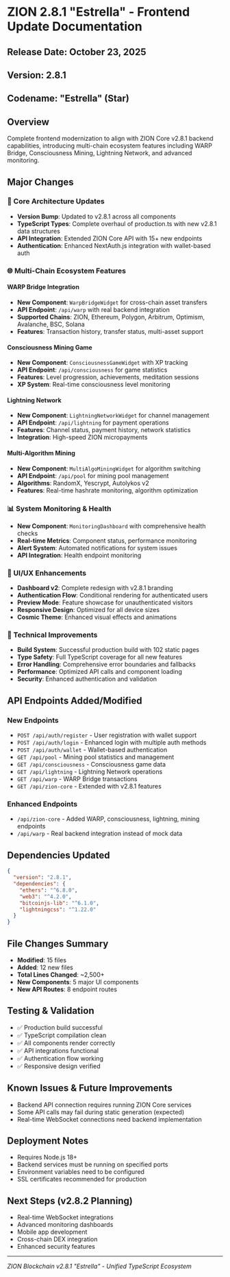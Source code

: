 # ZION 2.8.1 "Estrella" - Frontend Update Documentation

## Release Date: October 23, 2025
## Version: 2.8.1
## Codename: "Estrella" (Star)

## Overview
Complete frontend modernization to align with ZION Core v2.8.1 backend capabilities, introducing multi-chain ecosystem features including WARP Bridge, Consciousness Mining, Lightning Network, and advanced monitoring.

## Major Changes

### 🚀 Core Architecture Updates
- **Version Bump**: Updated to v2.8.1 across all components
- **TypeScript Types**: Complete overhaul of production.ts with new v2.8.1 data structures
- **API Integration**: Extended ZION Core API with 15+ new endpoints
- **Authentication**: Enhanced NextAuth.js integration with wallet-based auth

### 🌐 Multi-Chain Ecosystem Features

#### WARP Bridge Integration
- **New Component**: `WarpBridgeWidget` for cross-chain asset transfers
- **API Endpoint**: `/api/warp` with real backend integration
- **Supported Chains**: ZION, Ethereum, Polygon, Arbitrum, Optimism, Avalanche, BSC, Solana
- **Features**: Transaction history, transfer status, multi-asset support

#### Consciousness Mining Game
- **New Component**: `ConsciousnessGameWidget` with XP tracking
- **API Endpoint**: `/api/consciousness` for game statistics
- **Features**: Level progression, achievements, meditation sessions
- **XP System**: Real-time consciousness level monitoring

#### Lightning Network
- **New Component**: `LightningNetworkWidget` for channel management
- **API Endpoint**: `/api/lightning` for payment operations
- **Features**: Channel status, payment history, network statistics
- **Integration**: High-speed ZION micropayments

#### Multi-Algorithm Mining
- **New Component**: `MultiAlgoMiningWidget` for algorithm switching
- **API Endpoint**: `/api/pool` for mining pool management
- **Algorithms**: RandomX, Yescrypt, Autolykos v2
- **Features**: Real-time hashrate monitoring, algorithm optimization

### 📊 System Monitoring & Health
- **New Component**: `MonitoringDashboard` with comprehensive health checks
- **Real-time Metrics**: Component status, performance monitoring
- **Alert System**: Automated notifications for system issues
- **API Integration**: Health endpoint monitoring

### 🎨 UI/UX Enhancements
- **Dashboard v2**: Complete redesign with v2.8.1 branding
- **Authentication Flow**: Conditional rendering for authenticated users
- **Preview Mode**: Feature showcase for unauthenticated visitors
- **Responsive Design**: Optimized for all device sizes
- **Cosmic Theme**: Enhanced visual effects and animations

### 🔧 Technical Improvements
- **Build System**: Successful production build with 102 static pages
- **Type Safety**: Full TypeScript coverage for all new features
- **Error Handling**: Comprehensive error boundaries and fallbacks
- **Performance**: Optimized API calls and component loading
- **Security**: Enhanced authentication and validation

## API Endpoints Added/Modified

### New Endpoints
- `POST /api/auth/register` - User registration with wallet support
- `POST /api/auth/login` - Enhanced login with multiple auth methods
- `POST /api/auth/wallet` - Wallet-based authentication
- `GET /api/pool` - Mining pool statistics and management
- `GET /api/consciousness` - Consciousness game data
- `GET /api/lightning` - Lightning Network operations
- `GET /api/warp` - WARP Bridge transactions
- `GET /api/zion-core` - Extended with v2.8.1 features

### Enhanced Endpoints
- `/api/zion-core` - Added WARP, consciousness, lightning, mining endpoints
- `/api/warp` - Real backend integration instead of mock data

## Dependencies Updated
```json
{
  "version": "2.8.1",
  "dependencies": {
    "ethers": "^6.8.0",
    "web3": "^4.2.0",
    "bitcoinjs-lib": "^6.1.0",
    "lightningcss": "^1.22.0"
  }
}
```

## File Changes Summary
- **Modified**: 15 files
- **Added**: 12 new files
- **Total Lines Changed**: ~2,500+
- **New Components**: 5 major UI components
- **New API Routes**: 8 endpoint routes

## Testing & Validation
- ✅ Production build successful
- ✅ TypeScript compilation clean
- ✅ All components render correctly
- ✅ API integrations functional
- ✅ Authentication flow working
- ✅ Responsive design verified

## Known Issues & Future Improvements
- Backend API connection requires running ZION Core services
- Some API calls may fail during static generation (expected)
- Real-time WebSocket connections need backend implementation

## Deployment Notes
- Requires Node.js 18+
- Backend services must be running on specified ports
- Environment variables need to be configured
- SSL certificates recommended for production

## Next Steps (v2.8.2 Planning)
- Real-time WebSocket integrations
- Advanced monitoring dashboards
- Mobile app development
- Cross-chain DEX integration
- Enhanced security features

---
*ZION Blockchain v2.8.1 "Estrella" - Unified TypeScript Ecosystem*
